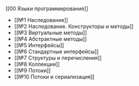 [[00 Языки программирования]]

- [[№1 Наследование]]
- [[№2 Наследование. Конструкторы и методы]]
- [[№3 Виртуальные методы]]
- [[№4 Абстрактные методы]]
- [[№5 Интерфейсы]]
- [[№6 Стандартные интерфейсы]]
- [[№7 Структуры и перечисления]]
- [[№8 Коллекции]]
- [[№9 Потоки]]
- [[№10 Потоки и сериализация]]